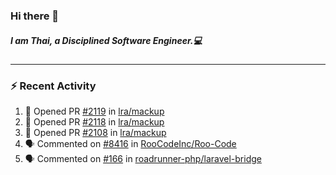 ### Hi there 👋

##### I am Thai, a Disciplined Software Engineer.💻

---

### ⚡ Recent Activity
<!--START_SECTION:activity-->
1. 💪 Opened PR [#2119](undefined) in [lra/mackup](https://github.com/lra/mackup)
2. 💪 Opened PR [#2118](undefined) in [lra/mackup](https://github.com/lra/mackup)
3. 💪 Opened PR [#2108](undefined) in [lra/mackup](https://github.com/lra/mackup)
4. 🗣 Commented on [#8416](https://github.com/RooCodeInc/Roo-Code/pull/8416#issuecomment-3405894533) in [RooCodeInc/Roo-Code](https://github.com/RooCodeInc/Roo-Code)
5. 🗣 Commented on [#166](https://github.com/roadrunner-php/laravel-bridge/pull/166#issuecomment-3368037267) in [roadrunner-php/laravel-bridge](https://github.com/roadrunner-php/laravel-bridge)
<!--END_SECTION:activity-->
